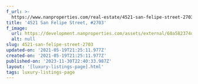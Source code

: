 ```yaml
---
f_url: >-
  https://www.nanproperties.com/real-estate/4521-san-felipe-street-2703-houston-tx-77027/95836047/106763143
title: '4521 San Felipe Street, #2703'
f_image:
  url: https://development.nanproperties.com/assets/external/60a582374de82f59178e1c9f_img-38.jpeg
  alt: null
slug: 4521-san-felipe-street-2703
updated-on: '2021-05-19T21:25:11.977Z'
created-on: '2021-05-19T21:25:11.977Z'
published-on: '2023-11-30T22:40:33.987Z'
layout: '[luxury-listings-page].html'
tags: luxury-listings-page
---
```



